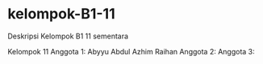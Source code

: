 # kelompok-B1-11
Deskripsi Kelompok B1 11 sementara

Kelompok 11
Anggota 1: Abyyu Abdul Azhim Raihan
Anggota 2: 
Anggota 3: 
